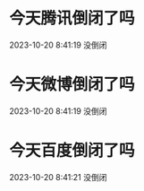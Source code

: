 # 今天腾讯倒闭了吗

2023-10-20 8:41:19 没倒闭

# 今天微博倒闭了吗

2023-10-20 8:41:19 没倒闭

# 今天百度倒闭了吗

2023-10-20 8:41:21 没倒闭

